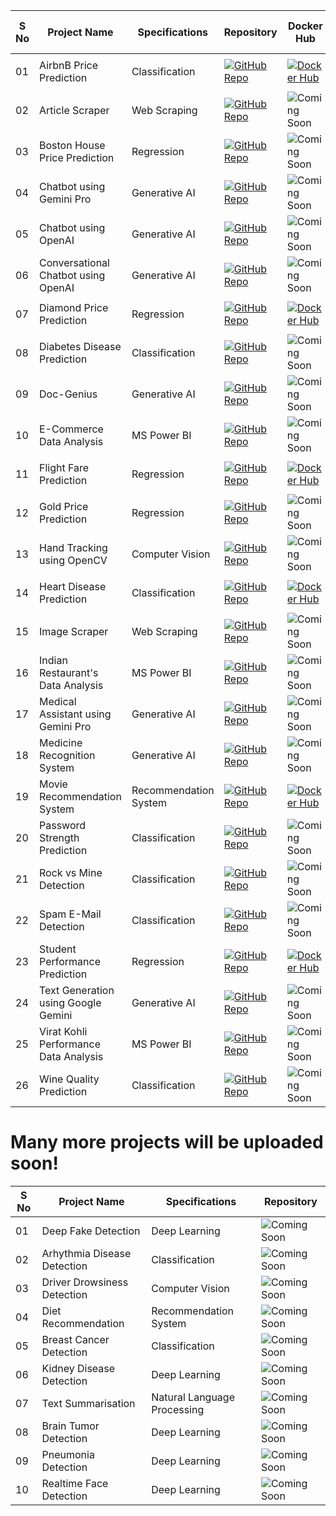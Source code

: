 | S No | Project Name | Specifications | Repository | Docker Hub | End-to-End |
| ------------ | -------------- | ---------- | --------- | --------- | --------- |
| 01 | AirbnB Price Prediction | Classification | [![GitHub Repo](https://img.shields.io/badge/GitHub-Repo-blue.svg)](https://github.com/KalyanMurapaka45/End-to-End-AirBnb-Price-Prediction) | [![Docker Hub](https://img.shields.io/badge/Docker%20Hub-Repo-green.svg)](https://hub.docker.com/repository/docker/kalyan45/airbnb-app/general) | <p align="center">✔</p> |
| 02 | Article Scraper | Web Scraping | [![GitHub Repo](https://img.shields.io/badge/GitHub-Repo-blue.svg)](https://github.com/KalyanMurapaka45/Article-Web-Scraping) | ![Coming Soon](https://img.shields.io/badge/Coming-Soon-orange.svg) |
| 03 | Boston House Price Prediction | Regression | [![GitHub Repo](https://img.shields.io/badge/GitHub-Repo-blue.svg)](https://github.com/KalyanMurapaka45/House-Price-Prediction) | ![Coming Soon](https://img.shields.io/badge/Coming-Soon-orange.svg) | <p align="center">✔</p> |
| 04 | Chatbot using Gemini Pro | Generative AI | [![GitHub Repo](https://img.shields.io/badge/GitHub-Repo-blue.svg)](https://github.com/KalyanMurapaka45/Gemini-ChatBot) | ![Coming Soon](https://img.shields.io/badge/Coming-Soon-orange.svg) |
| 05 | Chatbot using OpenAI | Generative AI | [![GitHub Repo](https://img.shields.io/badge/GitHub-Repo-blue.svg)](https://github.com/KalyanMurapaka45/Chatbot-Using-Langchain) | ![Coming Soon](https://img.shields.io/badge/Coming-Soon-orange.svg) |
| 06 | Conversational Chatbot using OpenAI | Generative AI | [![GitHub Repo](https://img.shields.io/badge/GitHub-Repo-blue.svg)](https://github.com/KalyanMurapaka45/Conversational-Chatbot-using-Langchain) | ![Coming Soon](https://img.shields.io/badge/Coming-Soon-orange.svg) |
| 07 | Diamond Price Prediction | Regression | [![GitHub Repo](https://img.shields.io/badge/GitHub-Repo-blue.svg)](https://github.com/KalyanMurapaka45/Getting-Started-with-Gemini) | [![Docker Hub](https://img.shields.io/badge/Docker%20Hub-Repo-green.svg)](https://hub.docker.com/repository/docker/kalyan45/diamond-app/general) | <p align="center">✔</p> |
| 08 | Diabetes Disease Prediction | Classification | [![GitHub Repo](https://img.shields.io/badge/GitHub-Repo-blue.svg)](https://github.com/KalyanMurapaka45/Diabetes-Prediction-using-Machine-Learning) | ![Coming Soon](https://img.shields.io/badge/Coming-Soon-orange.svg) |
| 09 | Doc-Genius | Generative AI | [![GitHub Repo](https://img.shields.io/badge/GitHub-Repo-blue.svg)](https://github.com/KalyanMurapaka45/DocGenius-Revolutionizing-PDFs-with-AI) | ![Coming Soon](https://img.shields.io/badge/Coming-Soon-orange.svg) |
| 10 | E-Commerce Data Analysis | MS Power BI | [![GitHub Repo](https://img.shields.io/badge/GitHub-Repo-blue.svg)](https://github.com/KalyanMurapaka45/E-Commerce-Data-Analysis) | ![Coming Soon](https://img.shields.io/badge/Coming-Soon-orange.svg) |
| 11 | Flight Fare Prediction | Regression | [![GitHub Repo](https://img.shields.io/badge/GitHub-Repo-blue.svg)](https://github.com/KalyanMurapaka45/Flight-Fare-Prediction) | [![Docker Hub](https://img.shields.io/badge/Docker%20Hub-Repo-green.svg)](https://hub.docker.com/repository/docker/kalyan45/flight-app/general) | <p align="center">✔</p> |
| 12 | Gold Price Prediction | Regression | [![GitHub Repo](https://img.shields.io/badge/GitHub-Repo-blue.svg)](https://github.com/KalyanMurapaka45/Gold-Price-Prediction) | ![Coming Soon](https://img.shields.io/badge/Coming-Soon-orange.svg) |
| 13 | Hand Tracking using OpenCV | Computer Vision | [![GitHub Repo](https://img.shields.io/badge/GitHub-Repo-blue.svg)](https://github.com/KalyanMurapaka45/Hand-Tracking-Using-Opencv) | ![Coming Soon](https://img.shields.io/badge/Coming-Soon-orange.svg) |
| 14 | Heart Disease Prediction | Classification | [![GitHub Repo](https://img.shields.io/badge/GitHub-Repo-blue.svg)](https://github.com/KalyanMurapaka45/Heart-Disease-Prediction) | [![Docker Hub](https://img.shields.io/badge/Docker%20Hub-Repo-green.svg)](https://hub.docker.com/repository/docker/kalyan45/heart-app/general) | <p align="center">✔</p> |
| 15 | Image Scraper | Web Scraping | [![GitHub Repo](https://img.shields.io/badge/GitHub-Repo-blue.svg)](https://github.com/KalyanMurapaka45/End-to-End-Image-Scraping) | ![Coming Soon](https://img.shields.io/badge/Coming-Soon-orange.svg) |
| 16 | Indian Restaurant's Data Analysis | MS Power BI | [![GitHub Repo](https://img.shields.io/badge/GitHub-Repo-blue.svg)](https://github.com/KalyanMurapaka45/Indian-Restaurants-Data-Analysis) | ![Coming Soon](https://img.shields.io/badge/Coming-Soon-orange.svg) |
| 17 | Medical Assistant using Gemini Pro | Generative AI | [![GitHub Repo](https://img.shields.io/badge/GitHub-Repo-blue.svg)](https://github.com/KalyanMurapaka45/Medical-Assisstant) | ![Coming Soon](https://img.shields.io/badge/Coming-Soon-orange.svg) |
| 18 | Medicine Recognition System | Generative AI | [![GitHub Repo](https://img.shields.io/badge/GitHub-Repo-blue.svg)](https://github.com/KalyanMurapaka45/Medicine-Recognition-System) | ![Coming Soon](https://img.shields.io/badge/Coming-Soon-orange.svg) |
| 19 | Movie Recommendation System | Recommendation System | [![GitHub Repo](https://img.shields.io/badge/GitHub-Repo-blue.svg)](https://github.com/KalyanMurapaka45/End-to-End-Movie-Recommendation-System) | [![Docker Hub](https://img.shields.io/badge/Docker%20Hub-Repo-green.svg)](https://hub.docker.com/repository/docker/kalyan45/movierecommend-app/general) | <p align="center">✔</p> |
| 20 | Password Strength Prediction | Classification | [![GitHub Repo](https://img.shields.io/badge/GitHub-Repo-blue.svg)](https://github.com/KalyanMurapaka45/Checking-Password-Strength-using-Machine-Learning) | ![Coming Soon](https://img.shields.io/badge/Coming-Soon-orange.svg) |
| 21 | Rock vs Mine Detection | Classification | [![GitHub Repo](https://img.shields.io/badge/GitHub-Repo-blue.svg)](https://github.com/KalyanMurapaka45/Rock-and-Mine-Detection) | ![Coming Soon](https://img.shields.io/badge/Coming-Soon-orange.svg) |
| 22 | Spam E-Mail Detection | Classification | [![GitHub Repo](https://img.shields.io/badge/GitHub-Repo-blue.svg)](https://github.com/KalyanMurapaka45/Spam-Email-Detection) | ![Coming Soon](https://img.shields.io/badge/Coming-Soon-orange.svg) |
| 23 | Student Performance Prediction | Regression | [![GitHub Repo](https://img.shields.io/badge/GitHub-Repo-blue.svg)](https://github.com/KalyanMurapaka45/Student-Perfomance-Prediction) | [![Docker Hub](https://img.shields.io/badge/Docker%20Hub-Repo-green.svg)](https://hub.docker.com/repository/docker/kalyan45/student-app/general) | <p align="center">✔</p> |
| 24 | Text Generation using Google Gemini | Generative AI | [![GitHub Repo](https://img.shields.io/badge/GitHub-Repo-blue.svg)](https://github.com/KalyanMurapaka45/Getting-Started-with-Gemini) | ![Coming Soon](https://img.shields.io/badge/Coming-Soon-orange.svg) |
| 25 | Virat Kohli Performance Data Analysis | MS Power BI | [![GitHub Repo](https://img.shields.io/badge/GitHub-Repo-blue.svg)](https://github.com/KalyanMurapaka45/Virat-Kohli-Score-Analytics) | ![Coming Soon](https://img.shields.io/badge/Coming-Soon-orange.svg) |
| 26 | Wine Quality Prediction | Classification | [![GitHub Repo](https://img.shields.io/badge/GitHub-Repo-blue.svg)](https://github.com/KalyanMurapaka45/Wine-Quality-Prediction) | ![Coming Soon](https://img.shields.io/badge/Coming-Soon-orange.svg) |


# Many more projects will be uploaded soon!

| S No | Project Name | Specifications | Repository |
| ---- | ------------ | --------------- | ---------- |
| 01    | Deep Fake Detection | Deep Learning | ![Coming Soon](https://img.shields.io/badge/Coming-Soon-orange.svg) |
| 02    | Arhythmia Disease Detection | Classification | ![Coming Soon](https://img.shields.io/badge/Coming-Soon-orange.svg) |
| 03    | Driver Drowsiness Detection | Computer Vision | ![Coming Soon](https://img.shields.io/badge/Coming-Soon-orange.svg) |
| 04    | Diet Recommendation | Recommendation System | ![Coming Soon](https://img.shields.io/badge/Coming-Soon-orange.svg) |
| 05    | Breast Cancer Detection | Classification | ![Coming Soon](https://img.shields.io/badge/Coming-Soon-orange.svg) |
| 06    | Kidney Disease Detection | Deep Learning | ![Coming Soon](https://img.shields.io/badge/Coming-Soon-orange.svg) |
| 07    | Text Summarisation | Natural Language Processing | ![Coming Soon](https://img.shields.io/badge/Coming-Soon-orange.svg) |
| 08    | Brain Tumor Detection | Deep Learning | ![Coming Soon](https://img.shields.io/badge/Coming-Soon-orange.svg) |
| 09    | Pneumonia Detection | Deep Learning | ![Coming Soon](https://img.shields.io/badge/Coming-Soon-orange.svg) |
| 10    | Realtime Face Detection | Deep Learning | ![Coming Soon](https://img.shields.io/badge/Coming-Soon-orange.svg) |
